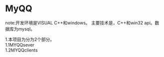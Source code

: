 MyQQ
====

note:开发环境是VISUAL C++和windows。
主要技术是，C++和win32 api。数据库为mysql。

1.本项目为分为2个部分。<br/>
    1.1MYQQsever<br/>
    1.2MYQQclients
